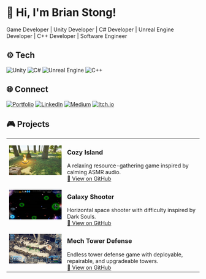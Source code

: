 # 👋 Hi, I'm **Brian Stong**!
Game Developer | Unity Developer | C# Developer | Unreal Engine Developer | C++ Developer | Software Engineer

## ⚙️ Tech
![Unity](https://img.shields.io/badge/Unity-000000?style=for-the-badge&logo=unity&logoColor=white)
![C#](https://img.shields.io/badge/C%23-000000?style=for-the-badge&logo=c-sharp&logoColor=white)
![Unreal Engine](https://img.shields.io/badge/Unreal%20Engine-000?style=for-the-badge&logo=unrealengine&logoColor=white)
![C++](https://img.shields.io/badge/C%2B%2B-000000?style=for-the-badge&logoColor=white)

## 🌐 Connect
[![Portfolio](https://img.shields.io/badge/Portfolio-121212?style=for-the-badge&logo=google-chrome&logoColor=white)](https://briankenjistong.com/)
[![LinkedIn](https://img.shields.io/badge/LinkedIn-0A66C2?style=for-the-badge&logo=linkedin&logoColor=white)](https://www.linkedin.com/in/brian-stong-b36218133/)
[![Medium](https://img.shields.io/badge/Medium-000000?style=for-the-badge&logo=medium&logoColor=white)](https://medium.com/@stonger44)
[![Itch.io](https://img.shields.io/badge/Itch.io-FA5C5C?style=for-the-badge&logo=itchdotio&logoColor=white)](https://stonger44.itch.io/)

## 🎮 Projects
<table>
  <tr>
    <td width="30%">
      <img src="assets/images/CozyIsland_Screenshot.jpg" alt="Cozy Island Screenshot" />
    </td>
    <td>
      <h3>Cozy Island</h3>
      <div>
        A relaxing resource-gathering game inspired by calming ASMR audio.
      </div>
      <div>
        <a href="https://github.com/Stonger44/Cozy-Island">🔗 View on GitHub</a>
      </div>
    </td>
  </tr>

  <tr>
    <td width="30%">
      <img src="assets/images/GalaxyShooter_Screenshot.jpg" alt="Galaxy Shooter Screenshot" />
    </td>
    <td>
      <h3>Galaxy Shooter</h3>
      <div>
        Horizontal space shooter with difficulty inspired by Dark Souls.
      </div>
      <div>
        <a href="https://github.com/Stonger44/Galaxy-Shooter">🔗 View on GitHub</a>
      </div>
    </td>
  </tr>

  <tr>
    <td width="30%">
      <img src="assets/images/MechTowerDefense_Screenshot.jpg" alt=" Screenshot" />
    </td>
    <td>
      <h3>Mech Tower Defense</h3>
      <div>
        Endless tower defense game with deployable, repairable, and upgradeable towers. 
      </div>
      <div>
        <a href="https://github.com/Stonger44/Mech-Tower-Defense">🔗 View on GitHub</a>
      </div>
    </td>
  </tr>
</table>
